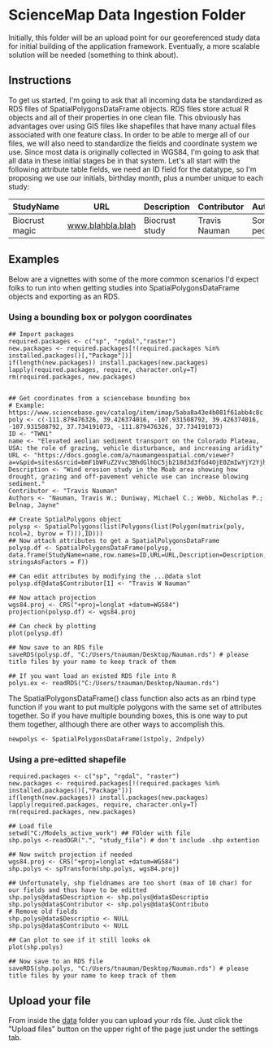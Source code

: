 # ScienceMap Data Ingestion Folder

Initially, this folder will be an upload point for our georeferenced study data for initial building of the application framework. Eventually, a more scalable solution will be needed (something to think about).

## Instructions

To get us started, I'm going to ask that all incoming data be standardized as RDS files of SpatialPolygonsDataFrame objects. RDS files store actual R objects and all of their properties in one clean file. This obviously has advantages over using GIS files like shapefiles that have many actual files associated with one feature class. In order to be able to merge all of our files, we will also need to standardize the fields and coordinate system we use. Since most data is originally collected in WGS84, I'm going to ask that all data in these initial stages be in that system. Let's all start with the following attribute table fields, we need an ID field for the datatype, so I'm proposing we use our initials, birthday month, plus a number unique to each study:

| StudyName | URL | Description | Contributor | Authors | ID |
| --------- | --- | ----------- | ----------- | ------- | -- |
| Biocrust magic | www.blahbla.blah | Biocrust study | Travis Nauman | Some peoples | TWN041 |

## Examples
Below are a vignettes with some of the more common scenarios I'd expect folks to run into when getting studies into SpatialPolygonsDataFrame objects and exporting as an RDS.

### Using a bounding box or polygon coordinates

```
## Import packages
required.packages <- c("sp", "rgdal","raster")
new.packages <- required.packages[!(required.packages %in% installed.packages()[,"Package"])]
if(length(new.packages)) install.packages(new.packages)
lapply(required.packages, require, character.only=T)
rm(required.packages, new.packages)


## Get coordinates from a sciencebase bounding box
# Example: https://www.sciencebase.gov/catalog/item/imap/5aba8a43e4b081f61abb4c8c
poly <- c(-111.879476326, 39.426374016, -107.931508792, 39.426374016, -107.931508792, 37.734191073, -111.879476326, 37.734191073)
ID <- "TWN1"
name <- "Elevated aeolian sediment transport on the Colorado Plateau, USA: the role of grazing, vehicle disturbance, and increasing aridity"
URL <- "https://docs.google.com/a/naumangeospatial.com/viewer?a=v&pid=sites&srcid=bmF1bWFuZ2Vvc3BhdGlhbC5jb218d3d3fGd4OjE0ZmIwYjY2YjhiMjY1MzY"
Description <- "Wind erosion study in the Moab area showing how drought, grazing and off-pavement vehicle use can increase blowing sediment."
Contributor <- "Travis Nauman"
Authors <- "Nauman, Travis W.; Duniway, Michael C.; Webb, Nicholas P.; Belnap, Jayne"

## Create SptialPolygons object
polysp <- SpatialPolygons(list(Polygons(list(Polygon(matrix(poly, ncol=2, byrow = T))),ID)))
## Now attach attributes to get a SpatialPolygonsDataFrame
polysp.df <- SpatialPolygonsDataFrame(polysp, data.frame(StudyName=name,row.names=ID,URL=URL,Description=Description,Contributor=Contributor,Authors=Authors, stringsAsFactors = F))

## Can edit attributes by modifying the ...@data slot
polysp.df@data$Contributor[1] <- "Travis W Nauman"

## Now attach projection
wgs84.proj <- CRS("+proj=longlat +datum=WGS84")
projection(polysp.df) <- wgs84.proj

## Can check by plotting
plot(polysp.df)

## Now save to an RDS file
saveRDS(polysp.df, "C:/Users/tnauman/Desktop/Nauman.rds") # please title files by your name to keep track of them

## If you want load an existed RDS file into R
polys.ex <- readRDS("C:/Users/tnauman/Desktop/Nauman.rds")

```
The SpatialPolygonsDataFrame() class function also acts as an rbind type function if you want to put multiple polygons with the same set of attributes together. So if you have multiple bounding boxes, this is one way to put them together, although there are other ways to accomplish this.
```
newpolys <- SpatialPolygonsDataFrame(1stpoly, 2ndpoly)
```


### Using a pre-editted shapefile
```
required.packages <- c("sp", "rgdal", "raster")
new.packages <- required.packages[!(required.packages %in% installed.packages()[,"Package"])]
if(length(new.packages)) install.packages(new.packages)
lapply(required.packages, require, character.only=T)
rm(required.packages, new.packages)

## Load file
setwd("C:/Models_active_work") ## FOlder with file
shp.polys <-readOGR(".", "study_file") # don't include .shp extention

## Now switch projection if needed
wgs84.proj <- CRS("+proj=longlat +datum=WGS84")
shp.polys <- spTransform(shp.polys, wgs84.proj)

## Unfortunately, shp fieldnames are too short (max of 10 char) for our fields and thus have to be editted
shp.polys@data$Description <- shp.polys@data$Descriptio
shp.polys@data$Contributor <- shp.polys@data$Contributo
# Remove old fields
shp.polys@data$Descriptio <- NULL
shp.polys@data$Contributo <- NULL
 
## Can plot to see if it still looks ok
plot(shp.polys)

## Now save to an RDS file
saveRDS(shp.polys, "C:/Users/tnauman/Desktop/Nauman.rds") # please title files by your name to keep track of them

```
## Upload your file

From inside the [data](https://github.com/sciencemoab/ScienceMap/tree/master/data) folder you can upload your rds file. Just click the "Upload files" button on the upper right of the page just under the settings tab.

